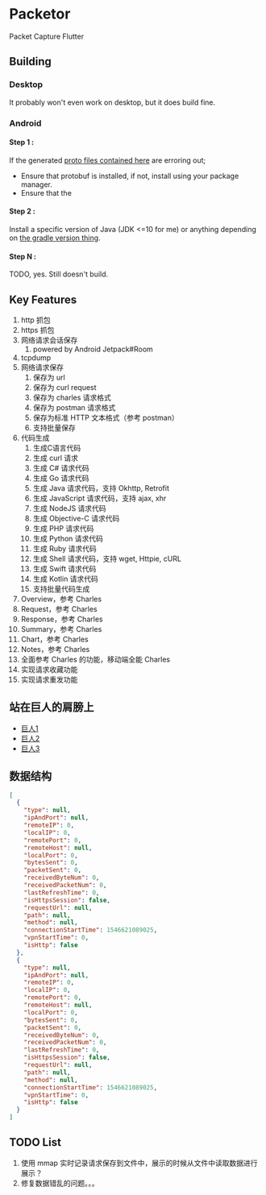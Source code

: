 # Packetor

Packet Capture Flutter

## Building
### Desktop
It probably won't even work on desktop, but it does build fine.

### Android
#### Step 1 :
If the generated [proto files contained here](./lib/model/) are erroring out;
- Ensure that protobuf is installed, if not, install using your package manager.
- Ensure that the 
#### Step 2 : 
Install a specific version of Java (JDK <=10 for me) or anything depending on [the gradle version thing](https://docs.gradle.org/8.8-rc-1/userguide/compatibility.html).
#### Step N :
TODO, yes. Still doesn't build.

## Key Features

1. http 抓包
2. https 抓包
3. 网络请求会话保存
    1. powered by Android Jetpack#Room
4. tcpdump
5. 网络请求保存
    1. 保存为 url
    2. 保存为 curl request
    3. 保存为 charles 请求格式
    4. 保存为 postman 请求格式
    5. 保存为标准 HTTP 文本格式（参考 postman）
    6. 支持批量保存
6. 代码生成
    1. 生成C语言代码
    2. 生成 curl 请求
    3. 生成 C# 请求代码
    4. 生成 Go 请求代码
    5. 生成 Java 请求代码，支持 Okhttp, Retrofit
    6. 生成 JavaScript 请求代码，支持 ajax, xhr
    7. 生成 NodeJS 请求代码
    8. 生成 Objective-C 请求代码
    9. 生成 PHP 请求代码
    10. 生成 Python 请求代码
    11. 生成 Ruby 请求代码
    12. 生成 Shell 请求代码，支持 wget, Httpie, cURL
    13. 生成 Swift 请求代码
    14. 生成 Kotlin 请求代码
    15. 支持批量代码生成
7. Overview，参考 Charles
8. Request，参考 Charles
9. Response，参考 Charles
10. Summary，参考 Charles
11. Chart，参考 Charles
12. Notes，参考 Charles
13. 全面参考 Charles 的功能，移动端全能 Charles
14. 实现请求收藏功能
15. 实现请求重发功能

## 站在巨人的肩膀上

- [巨人1]()
- [巨人2]()
- [巨人3]()

## 数据结构

```json
[
  {
    "type": null,
    "ipAndPort": null,
    "remoteIP": 0,
    "localIP": 0,
    "remotePort": 0,
    "remoteHost": null,
    "localPort": 0,
    "bytesSent": 0,
    "packetSent": 0,
    "receivedByteNum": 0,
    "receivedPacketNum": 0,
    "lastRefreshTime": 0,
    "isHttpsSession": false,
    "requestUrl": null,
    "path": null,
    "method": null,
    "connectionStartTime": 1546621089025,
    "vpnStartTime": 0,
    "isHttp": false
  },
  {
    "type": null,
    "ipAndPort": null,
    "remoteIP": 0,
    "localIP": 0,
    "remotePort": 0,
    "remoteHost": null,
    "localPort": 0,
    "bytesSent": 0,
    "packetSent": 0,
    "receivedByteNum": 0,
    "receivedPacketNum": 0,
    "lastRefreshTime": 0,
    "isHttpsSession": false,
    "requestUrl": null,
    "path": null,
    "method": null,
    "connectionStartTime": 1546621089025,
    "vpnStartTime": 0,
    "isHttp": false
  }
]
```

## TODO List

1. 使用 mmap 实时记录请求保存到文件中，展示的时候从文件中读取数据进行展示？
2. 修复数据错乱的问题。。。
